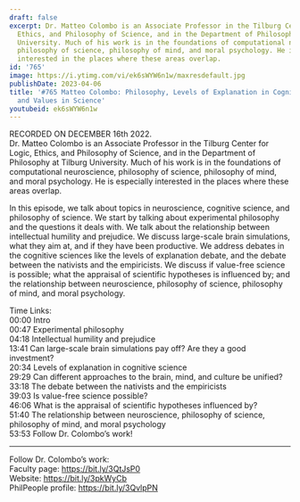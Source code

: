 ```yaml
---
draft: false
excerpt: Dr. Matteo Colombo is an Associate Professor in the Tilburg Center for Logic,
  Ethics, and Philosophy of Science, and in the Department of Philosophy at Tilburg
  University. Much of his work is in the foundations of computational neuroscience,
  philosophy of science, philosophy of mind, and moral psychology. He is especially
  interested in the places where these areas overlap.
id: '765'
image: https://i.ytimg.com/vi/ek6sWYW6n1w/maxresdefault.jpg
publishDate: 2023-04-06
title: '#765 Matteo Colombo: Philosophy, Levels of Explanation in Cognitive Science,
  and Values in Science'
youtubeid: ek6sWYW6n1w
---
```

RECORDED ON DECEMBER 16th 2022.  
Dr. Matteo Colombo is an Associate Professor in the Tilburg Center for Logic, Ethics, and Philosophy of Science, and in the Department of Philosophy at Tilburg University. Much of his work is in the foundations of computational neuroscience, philosophy of science, philosophy of mind, and moral psychology. He is especially interested in the places where these areas overlap.

In this episode, we talk about topics in neuroscience, cognitive science, and philosophy of science. We start by talking about experimental philosophy and the questions it deals with. We talk about the relationship between intellectual humility and prejudice. We discuss large-scale brain simulations, what they aim at, and if they have been productive. We address debates in the cognitive sciences like the levels of explanation debate, and the debate between the nativists and the empiricists. We discuss if value-free science is possible; what the appraisal of scientific hypotheses is influenced by; and the relationship between neuroscience, philosophy of science, philosophy of mind, and moral psychology.

Time Links:  
00:00 Intro  
00:47  Experimental philosophy  
04:18  Intellectual humility and prejudice  
13:41  Can large-scale brain simulations pay off? Are they a good investment?  
20:34  Levels of explanation in cognitive science  
29:29  Can different approaches to the brain, mind, and culture be unified?  
33:18  The debate between the nativists and the empiricists  
39:03  Is value-free science possible?  
46:06  What is the appraisal of scientific hypotheses influenced by?  
51:40  The relationship between neuroscience, philosophy of science, philosophy of mind, and moral psychology  
53:53  Follow Dr. Colombo’s work!

---

Follow Dr. Colombo’s work:  
Faculty page: https://bit.ly/3QtJsP0  
Website: https://bit.ly/3pkWyCb  
PhilPeople profile: https://bit.ly/3QvlpPN
